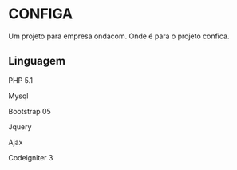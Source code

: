 # CONFIGA

Um projeto para empresa ondacom.
Onde é para o projeto confica.

## Linguagem

PHP 5.1

Mysql

Bootstrap 05

Jquery

Ajax

Codeigniter 3
